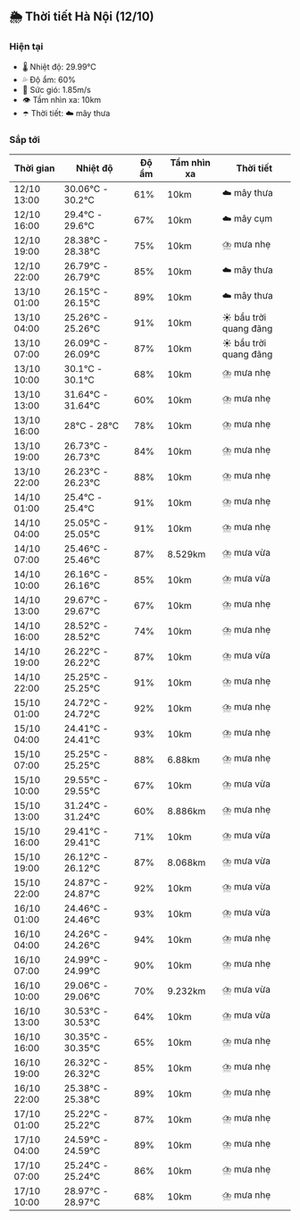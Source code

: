 ## 🌦️ Thời tiết Hà Nội (12/10)

### Hiện tại

- 🌡️ Nhiệt độ: 29.99℃
- 💦 Độ ẩm: 60%
- 💨 Sức gió: 1.85m/s
- 👁️ Tầm nhìn xa: 10km
- ☂️ Thời tiết: ☁️ mây thưa

### Sắp tới

| Thời gian | Nhiệt độ | Độ ẩm | Tầm nhìn xa | Thời tiết |
| --- | --- | --- | --- | --- |
| 12/10 13:00 | 30.06℃ - 30.2℃ | 61% | 10km | ☁️ mây thưa |
| 12/10 16:00 | 29.4℃ - 29.6℃ | 67% | 10km | ☁️ mây cụm |
| 12/10 19:00 | 28.38℃ - 28.38℃ | 75% | 10km | ⛈️ mưa nhẹ |
| 12/10 22:00 | 26.79℃ - 26.79℃ | 85% | 10km | ☁️ mây thưa |
| 13/10 01:00 | 26.15℃ - 26.15℃ | 89% | 10km | ☁️ mây thưa |
| 13/10 04:00 | 25.26℃ - 25.26℃ | 91% | 10km | ☀️ bầu trời quang đãng |
| 13/10 07:00 | 26.09℃ - 26.09℃ | 87% | 10km | ☀️ bầu trời quang đãng |
| 13/10 10:00 | 30.1℃ - 30.1℃ | 68% | 10km | ⛈️ mưa nhẹ |
| 13/10 13:00 | 31.64℃ - 31.64℃ | 60% | 10km | ⛈️ mưa nhẹ |
| 13/10 16:00 | 28℃ - 28℃ | 78% | 10km | ⛈️ mưa nhẹ |
| 13/10 19:00 | 26.73℃ - 26.73℃ | 84% | 10km | ⛈️ mưa nhẹ |
| 13/10 22:00 | 26.23℃ - 26.23℃ | 88% | 10km | ⛈️ mưa nhẹ |
| 14/10 01:00 | 25.4℃ - 25.4℃ | 91% | 10km | ⛈️ mưa nhẹ |
| 14/10 04:00 | 25.05℃ - 25.05℃ | 91% | 10km | ⛈️ mưa nhẹ |
| 14/10 07:00 | 25.46℃ - 25.46℃ | 87% | 8.529km | ⛈️ mưa vừa |
| 14/10 10:00 | 26.16℃ - 26.16℃ | 85% | 10km | ⛈️ mưa vừa |
| 14/10 13:00 | 29.67℃ - 29.67℃ | 67% | 10km | ⛈️ mưa nhẹ |
| 14/10 16:00 | 28.52℃ - 28.52℃ | 74% | 10km | ⛈️ mưa nhẹ |
| 14/10 19:00 | 26.22℃ - 26.22℃ | 87% | 10km | ⛈️ mưa vừa |
| 14/10 22:00 | 25.25℃ - 25.25℃ | 91% | 10km | ⛈️ mưa nhẹ |
| 15/10 01:00 | 24.72℃ - 24.72℃ | 92% | 10km | ⛈️ mưa nhẹ |
| 15/10 04:00 | 24.41℃ - 24.41℃ | 93% | 10km | ⛈️ mưa nhẹ |
| 15/10 07:00 | 25.25℃ - 25.25℃ | 88% | 6.88km | ⛈️ mưa nhẹ |
| 15/10 10:00 | 29.55℃ - 29.55℃ | 67% | 10km | ⛈️ mưa vừa |
| 15/10 13:00 | 31.24℃ - 31.24℃ | 60% | 8.886km | ⛈️ mưa nhẹ |
| 15/10 16:00 | 29.41℃ - 29.41℃ | 71% | 10km | ⛈️ mưa vừa |
| 15/10 19:00 | 26.12℃ - 26.12℃ | 87% | 8.068km | ⛈️ mưa vừa |
| 15/10 22:00 | 24.87℃ - 24.87℃ | 92% | 10km | ⛈️ mưa vừa |
| 16/10 01:00 | 24.46℃ - 24.46℃ | 93% | 10km | ⛈️ mưa vừa |
| 16/10 04:00 | 24.26℃ - 24.26℃ | 94% | 10km | ⛈️ mưa nhẹ |
| 16/10 07:00 | 24.99℃ - 24.99℃ | 90% | 10km | ⛈️ mưa nhẹ |
| 16/10 10:00 | 29.06℃ - 29.06℃ | 70% | 9.232km | ⛈️ mưa vừa |
| 16/10 13:00 | 30.53℃ - 30.53℃ | 64% | 10km | ⛈️ mưa vừa |
| 16/10 16:00 | 30.35℃ - 30.35℃ | 65% | 10km | ⛈️ mưa nhẹ |
| 16/10 19:00 | 26.32℃ - 26.32℃ | 85% | 10km | ⛈️ mưa nhẹ |
| 16/10 22:00 | 25.38℃ - 25.38℃ | 89% | 10km | ⛈️ mưa nhẹ |
| 17/10 01:00 | 25.22℃ - 25.22℃ | 87% | 10km | ⛈️ mưa nhẹ |
| 17/10 04:00 | 24.59℃ - 24.59℃ | 89% | 10km | ⛈️ mưa nhẹ |
| 17/10 07:00 | 25.24℃ - 25.24℃ | 86% | 10km | ⛈️ mưa nhẹ |
| 17/10 10:00 | 28.97℃ - 28.97℃ | 68% | 10km | ⛈️ mưa nhẹ |
